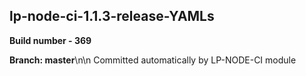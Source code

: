 ## lp-node-ci-1.1.3-release-YAMLs

**Build number - 369**

**Branch: master**\n\n Committed automatically by LP-NODE-CI module